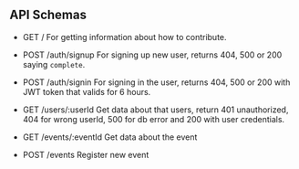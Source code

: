 ## API Schemas

- GET /
  For getting information about how to contribute.

- POST /auth/signup
  For signing up new user, returns 404, 500 or 200 saying `complete`.

- POST /auth/signin
  For signing in the user, returns 404, 500 or 200 with JWT token that valids for 6 hours.

- GET /users/:userId
  Get data about that users, return 401 unauthorized, 404 for wrong userId, 500 for db error and 200 with user credentials.

- GET /events/:eventId
  Get data about the event

- POST /events
  Register new event
